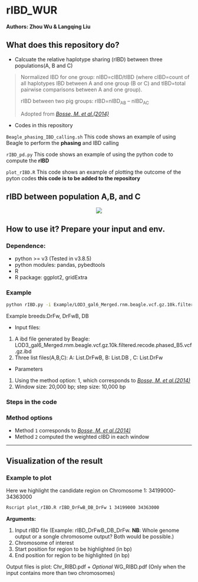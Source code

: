 # rIBD_WUR

**Authors: Zhou Wu & Langqing Liu**

## What does this repository do?
- Calcuate the relative haplotype sharing (rIBD) between three populations(A, B and C)

> Normalized IBD for one  group: nIBD=cIBD/tIBD (where cIBD=count of all haplotypes IBD between A and one group (B or C) and tIBD=total pairwise comparisons between A and one  group).
>
> rIBD between two pig groups: rIBD=nIBD<sub>AB</sub> – nIBD<sub>AC</sub>
>
> Adopted from *[Bosse, M. et al.(2014)](https://www.nature.com/articles/ncomms5392)*

- Codes in this repository

`Beagle_phasing_IBD_calling.sh` This code shows an example of using Beagle to perform the **phasing** and IBD calling

`rIBD_pd.py` This code shows an example of using the python code to compute the **rIBD**

`plot_rIBD.R` This code shows an example of plotting the outcome of the pyton codes **this code is to be added to the repository**

## rIBD between population A,B, and C
<p align="center">
  <img src="https://github.com/wzuhou/rIBD_WUR/blob/main/Github_rIBD.png">
</p>

## How to use it? Prepare your input and env.
### Dependence: 
- python >= v3 (Tested in v3.8.5)
- python modules: pandas, pybedtools
- R 
- R package: ggplot2, gridExtra

### Example
```bash
python rIBD.py -i Example/LOD3_gal6_Merged.rnm.beagle.vcf.gz.10k.filtered.recode.phased_B5.vcf.gz.ibd -A Example/List.DrFwB -B Example/List.DB -C Example/List.DrFw -o rIBD_DrFwB_DB_DrFw -W 20000 -S 10000 -M 1
```

Example breeds:DrFw, DrFwB, DB
- Input files:
1. A ibd file generated by Beagle: LOD3_gal6_Merged.rnm.beagle.vcf.gz.10k.filtered.recode.phased_B5.vcf.gz.ibd
2. Three list files(A,B,C): A: List.DrFwB, B: List.DB , C: List.DrFw

- Parameters
1. Using the method option: 1, which corresponds to *[Bosse, M. et al.(2014)](https://www.nature.com/articles/ncomms5392)*
4. Window size: 20,000 bp; step size: 10,000 bp

### Steps in the code
### Method options

- Method `1` corresponds to *[Bosse, M. et al.(2014)](https://www.nature.com/articles/ncomms5392)*
- Method `2` computed the weighted cIBD in each window 

---

## Visualization of the result
### Example to plot

Here we highlight the candidate region on Chromosome 1: 34199000-34363000

```bash
Rscript plot_rIBD.R rIBD_DrFwB_DB_DrFw 1 34199000 34363000
```

**Arguments:**
1. Input rIBD file (Example: rIBD_DrFwB_DB_DrFw. **NB**: Whole genome output or a songle chromosome output? Both would be possible.)
2. Chromosome of interest
3. Start position for region to be highlighted (in bp)
4. End position for region to be highlighted (in bp)

Output files is plot: Chr_RIBD.pdf  + *Optional* WG_RIBD.pdf (Only when the input contains more than two chromosomes) 
